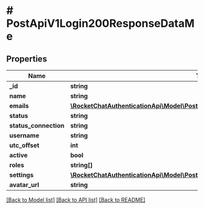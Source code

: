 # # PostApiV1Login200ResponseDataMe

## Properties

Name | Type | Description | Notes
------------ | ------------- | ------------- | -------------
**_id** | **string** |  | [optional]
**name** | **string** |  | [optional]
**emails** | [**\RocketChatAuthenticationApi\Model\PostApiV1Login200ResponseDataMeEmailsInner[]**](PostApiV1Login200ResponseDataMeEmailsInner.md) |  | [optional]
**status** | **string** |  | [optional]
**status_connection** | **string** |  | [optional]
**username** | **string** |  | [optional]
**utc_offset** | **int** |  | [optional]
**active** | **bool** |  | [optional]
**roles** | **string[]** |  | [optional]
**settings** | [**\RocketChatAuthenticationApi\Model\PostApiV1Login200ResponseDataMeSettings**](PostApiV1Login200ResponseDataMeSettings.md) |  | [optional]
**avatar_url** | **string** |  | [optional]

[[Back to Model list]](../../README.md#models) [[Back to API list]](../../README.md#endpoints) [[Back to README]](../../README.md)
